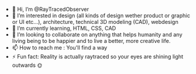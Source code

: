 - 👋 Hi, I’m @RayTracedObserver
- 👀 I’m interested in design (all kinds of design wether product or graphic or UI etc...), architecture, technical 3D modeling (CAD), webdesign
- 🌱 I’m currently learning, HTML, CSS, CAD
- 💞️ I’m looking to collaborate on anything that helps humanity and any living being to be happier and to live a better, more creative life.
- 📫 How to reach me : You'll find a way
- ⚡ Fun fact: Reality is actually raytraced so your eyes are shining light outwards 🌞

<!---
RayTracedObserver/RayTracedObserver is a ✨ special ✨ repository because its `README.md` (this file) appears on your GitHub profile.
You can click the Preview link to take a look at your changes.
--->
